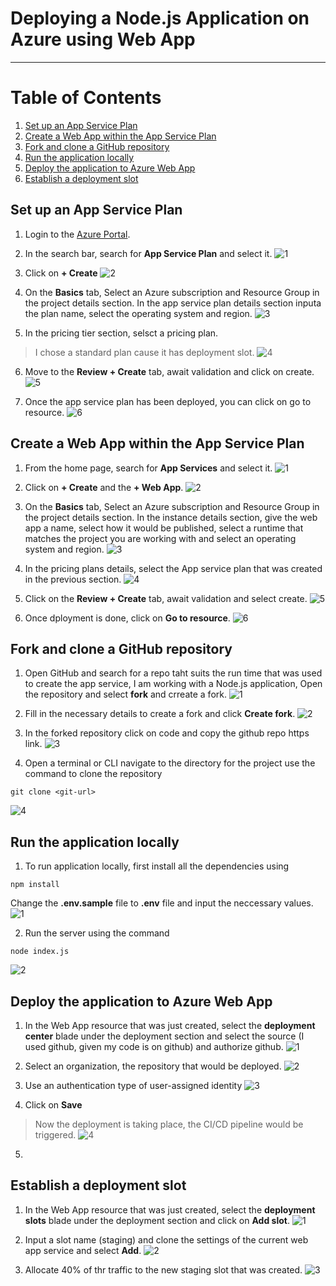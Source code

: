 # Deploying a Node.js Application on Azure using Web App
---

# Table of Contents
1. [Set up an App Service Plan](#set-up-an-app-service-plan)
2. [Create a Web App within the App Service Plan](#create-a-web-app-within-the-app-service-plan)
3. [Fork and clone a GitHub repository](#fork-and-clone-a-github-repository)
4. [Run the application locally](#run-the-application-locally)
5. [Deploy the application to Azure Web App](#deploy-the-application-to-azure-web-app)
6. [Establish a deployment slot](#establish-a-deployment-slot)

## Set up an App Service Plan
1. Login to the [Azure Portal](https://portal.azure.com/).
2. In the search bar, search for __App Service Plan__ and select it.
![1](https://github.com/oputaolivia/AzureWebApp/assets/72948572/b71ab5d9-c294-4222-84ca-4aaf1bd58b22)

3. Click on __+ Create__
![2](https://github.com/oputaolivia/AzureWebApp/assets/72948572/85601cb0-2399-4a78-bfc9-36daa32b55c7)

4. On the __Basics__ tab, Select an Azure subscription and Resource Group in the project details section. In the app service plan details section inputa the plan name, select the operating system and region.
![3](https://github.com/oputaolivia/AzureWebApp/assets/72948572/d87b27be-2fe0-41c5-a9ba-2bf1b43535eb)

5. In the pricing tier section, selsct a pricing plan.
> I chose a standard plan cause it has deployment slot.
![4](https://github.com/oputaolivia/AzureWebApp/assets/72948572/7eefb35f-183b-4ff2-8493-ce7d31389833)

6. Move to the __Review + Create__ tab, await validation and click on create.
![5](https://github.com/oputaolivia/AzureWebApp/assets/72948572/01584363-464f-47fb-929b-e24d62a8b18e)

7. Once the app service plan has been deployed, you can click on go to resource.
![6](https://github.com/oputaolivia/AzureWebApp/assets/72948572/8bd29a08-6563-4dd8-8549-056685e72694)

## Create a Web App within the App Service Plan
1. From the home page, search for __App Services__ and select it.
![1](https://github.com/oputaolivia/AzureWebApp/assets/72948572/b0d00842-6e26-4fd8-94ed-76b919017e7f)

2. Click on __+ Create__ and the __+ Web App__.
![2](https://github.com/oputaolivia/AzureWebApp/assets/72948572/840886af-6e79-4d5b-a64c-42216dc3ae8b)

3. On the __Basics__ tab, Select an Azure subscription and Resource Group in the project details section. In the instance details section, give the web app a name, select how it would be published, select a runtime that matches the project you are working with and select an operating system and region.
![3](https://github.com/oputaolivia/AzureWebApp/assets/72948572/776d64ed-04ab-42d7-93c0-99f2cc96ffbd)

4. In the pricing plans details, select the App service plan that was created in the previous section.
![4](https://github.com/oputaolivia/AzureWebApp/assets/72948572/f0d3bdfa-517d-4700-9e6a-fac4b07428f3)

5. Click on the __Review + Create__ tab, await validation and select create.
![5](https://github.com/oputaolivia/AzureWebApp/assets/72948572/43c0074e-b9dc-4c57-8a4f-3743d73ef3d8)

6. Once dployment is done, click on __Go to resource__.
![6](https://github.com/oputaolivia/AzureWebApp/assets/72948572/e5125cbd-b6dc-4267-85ac-4fcf97a40f72)

## Fork and clone a GitHub repository
1. Open GitHub and search for a repo taht suits the run time that was used to create the app service, I am working with a Node.js application, Open the repository and select __fork__ and crreate a fork.
![1](https://github.com/oputaolivia/AzureWebApp/assets/72948572/95ef5259-08f3-4ac2-967e-65eea5154e57)

2. Fill in the necessary details to create a fork and click __Create fork__.
![2](https://github.com/oputaolivia/AzureWebApp/assets/72948572/6d2a332a-14a7-4333-9231-7306582ce915)

3. In the forked repository click on code and copy the github repo https link.
![3](https://github.com/oputaolivia/AzureWebApp/assets/72948572/9376989e-3d72-4d05-8bf6-545d9aa072f1)

4. Open a terminal or CLI navigate to the directory for the project use the command to clone the repository
```
git clone <git-url>
```
![4](https://github.com/oputaolivia/AzureWebApp/assets/72948572/6b07aa96-afd5-4c6d-ad65-88637abaff3f)

## Run the application locally
1. To run application locally, first install all the dependencies using 
```
npm install
```
Change the __.env.sample__ file to __.env__ file and input the neccessary values.
![1](https://github.com/oputaolivia/AzureWebApp/assets/72948572/abaf9a45-90a3-4c76-88b7-b0f043b52d53)

2. Run the server using the command
```
node index.js
```
![2](https://github.com/oputaolivia/AzureWebApp/assets/72948572/59f9498c-e4b3-4df4-b2bf-b917ca1c43b9)

## Deploy the application to Azure Web App
1. In the Web App resource that was just created, select the __deployment center__ blade under the deployment section and select the source (I used github, given my code is on github) and authorize github.
![1](https://github.com/oputaolivia/AzureWebApp/assets/72948572/e3e4bb8b-5db4-4420-bc87-d1b1bd2b36e4)

2. Select an organization, the repository that would be deployed.
![2](https://github.com/oputaolivia/AzureWebApp/assets/72948572/a42d8f4e-6ac7-46ec-a292-a440f15f53b1)

3. Use an authentication type of user-assigned identity
![3](https://github.com/oputaolivia/AzureWebApp/assets/72948572/5fdc7f96-b3e7-41fd-988e-8a40f1a2e144)

4. Click on __Save__
> Now the deployment is taking place, the CI/CD pipeline would be triggered.
![4](https://github.com/oputaolivia/AzureWebApp/assets/72948572/8de8462d-656f-400b-8266-e08bfc6d8d93)

5. 
## Establish a deployment slot
1. In the Web App resource that was just created, select the __deployment slots__ blade under the deployment section and click on __Add slot__.
![1](https://github.com/oputaolivia/AzureWebApp/assets/72948572/27e61546-1fce-473b-87b9-c9dc67b0d8d0)

2. Input a slot name (staging) and clone the settings of the current web app service and select __Add__.
![2](https://github.com/oputaolivia/AzureWebApp/assets/72948572/157361c1-7158-4b75-b638-961bdc089451)

3. Allocate 40% of thr traffic to the new staging slot that was created.
![3](https://github.com/oputaolivia/AzureWebApp/assets/72948572/112b1eeb-a496-4904-b1c7-126f9f6a59f3)
